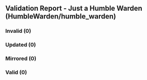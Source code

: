 ## Validation Report - Just a Humble Warden (HumbleWarden/humble_warden)


### Invalid (0)
### Updated (0)
### Mirrored (0)
### Valid (0)
